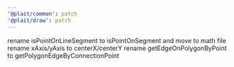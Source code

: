 ```yaml
---
'@plait/common': patch
'@plait/draw': patch
---
```


rename isPointOnLineSegment to isPointOnSegment and move to math file
rename xAxis/yAxis to centerX/centerY
rename getEdgeOnPolygonByPoint to getPolygonEdgeByConnectionPoint
